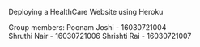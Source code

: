 Deploying a HealthCare Website using Heroku



Group members:
Poonam Joshi - 16030721004	
Shruthi Nair - 16030721006 
Shrishti Rai - 16030721007 



